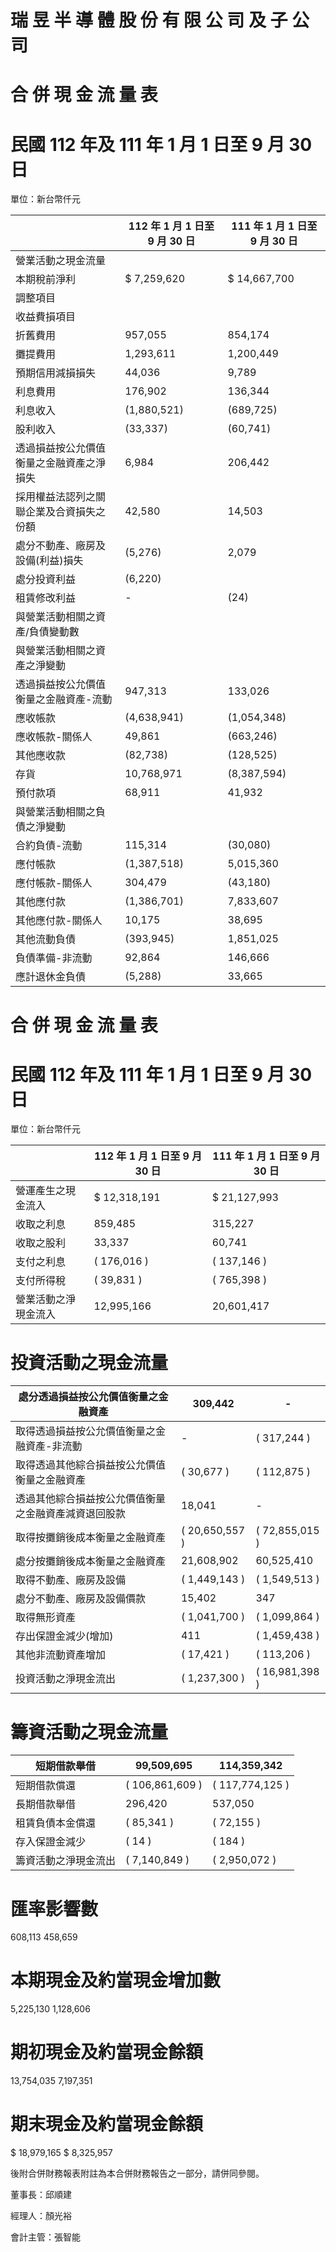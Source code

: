 # 瑞 昱 半 導 體 股 份 有 限 公 司 及 子 公 司

# 合 併 現 金 流 量 表

# 民國 112 年及 111 年 1 月 1 日至 9 月 30 日

單位：新台幣仟元

| |112 年 1 月 1 日至 9 月 30 日|111 年 1 月 1 日至 9 月 30 日|
|---|---|---|
|營業活動之現金流量| | |
|本期稅前淨利|$ 7,259,620|$ 14,667,700|
|調整項目| | |
|收益費損項目| | |
|折舊費用|957,055|854,174|
|攤提費用|1,293,611|1,200,449|
|預期信用減損損失|44,036|9,789|
|利息費用|176,902|136,344|
|利息收入|(1,880,521)|(689,725)|
|股利收入|(33,337)|(60,741)|
|透過損益按公允價值衡量之金融資產之淨損失|6,984|206,442|
|採用權益法認列之關聯企業及合資損失之份額|42,580|14,503|
|處分不動產、廠房及設備(利益)損失|(5,276)|2,079|
|處分投資利益|(6,220)| |
|租賃修改利益|-|(24)|
|與營業活動相關之資產/負債變動數| | |
|與營業活動相關之資產之淨變動| | |
|透過損益按公允價值衡量之金融資產-流動|947,313|133,026|
|應收帳款|(4,638,941)|(1,054,348)|
|應收帳款-關係人|49,861|(663,246)|
|其他應收款|(82,738)|(128,525)|
|存貨|10,768,971|(8,387,594)|
|預付款項|68,911|41,932|
|與營業活動相關之負債之淨變動| | |
|合約負債-流動|115,314|(30,080)|
|應付帳款|(1,387,518)|5,015,360|
|應付帳款-關係人|304,479|(43,180)|
|其他應付款|(1,386,701)|7,833,607|
|其他應付款-關係人|10,175|38,695|
|其他流動負債|(393,945)|1,851,025|
|負債準備-非流動|92,864|146,666|
|應計退休金負債|(5,288)|33,665|# 瑞 昱 半 導 體 股 份 有 限 公 司 及 子 公 司

# 合 併 現 金 流 量 表

# 民國 112 年及 111 年 1 月 1 日至 9 月 30 日

單位：新台幣仟元

| |112 年 1 月 1 日至 9 月 30 日|111 年 1 月 1 日至 9 月 30 日|
|---|---|---|
|營運產生之現金流入|$ 12,318,191|$ 21,127,993|
|收取之利息|859,485|315,227|
|收取之股利|33,337|60,741|
|支付之利息|( 176,016 )|( 137,146 )|
|支付所得稅|( 39,831 )|( 765,398 )|
|營業活動之淨現金流入|12,995,166|20,601,417|

# 投資活動之現金流量

|處分透過損益按公允價值衡量之金融資產|309,442|-|
|---|---|---|
|取得透過損益按公允價值衡量之金融資產-非流動|-|( 317,244 )|
|取得透過其他綜合損益按公允價值衡量之金融資產|( 30,677 )|( 112,875 )|
|透過其他綜合損益按公允價值衡量之金融資產減資退回股款|18,041|-|
|取得按攤銷後成本衡量之金融資產|( 20,650,557 )|( 72,855,015 )|
|處分按攤銷後成本衡量之金融資產|21,608,902|60,525,410|
|取得不動產、廠房及設備|( 1,449,143 )|( 1,549,513 )|
|處分不動產、廠房及設備價款|15,402|347|
|取得無形資產|( 1,041,700 )|( 1,099,864 )|
|存出保證金減少(增加)|411|( 1,459,438 )|
|其他非流動資產增加|( 17,421 )|( 113,206 )|
|投資活動之淨現金流出|( 1,237,300 )|( 16,981,398 )|

# 籌資活動之現金流量

|短期借款舉借|99,509,695|114,359,342|
|---|---|---|
|短期借款償還|( 106,861,609 )|( 117,774,125 )|
|長期借款舉借|296,420|537,050|
|租賃負債本金償還|( 85,341 )|( 72,155 )|
|存入保證金減少|( 14 )|( 184 )|
|籌資活動之淨現金流出|( 7,140,849 )|( 2,950,072 )|

# 匯率影響數

608,113
458,659

# 本期現金及約當現金增加數

5,225,130
1,128,606

# 期初現金及約當現金餘額

13,754,035
7,197,351

# 期末現金及約當現金餘額

$ 18,979,165
$ 8,325,957

後附合併財務報表附註為本合併財務報告之一部分，請併同參閱。

董事長：邱順建

經理人：顏光裕

會計主管：張智能